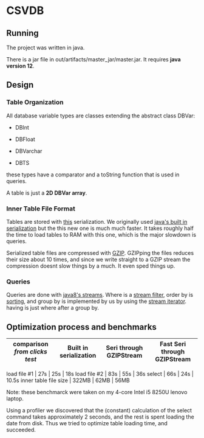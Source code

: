 CSVDB
======

Running
-----
The project was written in java.

There is a jar file in out/artifacts/master_jar/master.jar. It requires **java version 12**.


Design
------

### Table Organization
All database variable types are classes extending the abstract class DBVar: 

* DBInt 

* DBFloat

* DBVarchar

* DBTS

these types have a comparator and a toString function that is used in queries.

A table is just a **2D DBVar array**.

### Inner Table File Format
Tables are stored with [this](https://github.com/RuedigerMoeller/fast-serialization) serialization.
We originally used [java's built in serialization](https://docs.oracle.com/javase/10/docs/api/java/io/ObjectOutputStream.html) 
but the this new one is much much faster. It takes roughly half the time to load tables to RAM with this one, which is the major slowdown is queries.

Serialized table files are compressed with [GZIP](https://docs.oracle.com/javase/7/docs/api/java/util/zip/GZIPOutputStream.html).
GZIPping the files reduces their size about 10 times, 
and since we write straight to a GZIP stream the compression doesnt slow things by a much. It even sped things up.

### Queries
Queries are done with [java8's streams](https://docs.oracle.com/javase/8/docs/api/java/util/stream/Stream.html). 
Where is a [stream filter](https://docs.oracle.com/javase/8/docs/api/java/util/stream/Stream.html#filter-java.util.function.Predicate), 
order by is [sorting](https://docs.oracle.com/javase/8/docs/api/java/util/stream/Stream.html#sorted-java.util.Comparator), 
and group by is implemented by us by using the [stream iterator](https://docs.oracle.com/javase/8/docs/api/java/util/stream/BaseStream.html#iterator--).
having is just where after a group by.



Optimization process and benchmarks
-------


comparison _from clicks test_ | Built in serialization | Seri through GZIPStream | Fast Seri through GZIPStream
---|---|---|---

load file #1  | 27s | 25s | 18s
load file #2  | 83s | 55s | 36s
select        | 66s | 24s | 10.5s
inner table file size     | 322MB | 62MB | 56MB


Note: these benchmarck were taken on my 4-core Intel i5 8250U lenovo laptop.


Using a profiler we discovered that the (constant) calculation of the select command takes approximately 2 seconds, 
and the rest is spent loading the date from disk. Thus we tried to optimize table loading time, and succeeded.

